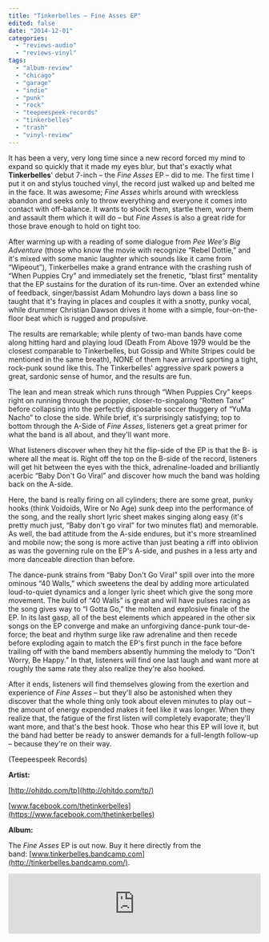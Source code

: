 ```yaml
---
title: "Tinkerbelles – Fine Asses EP"
edited: false
date: "2014-12-01"
categories:
  - "reviews-audio"
  - "reviews-vinyl"
tags:
  - "album-review"
  - "chicago"
  - "garage"
  - "indie"
  - "punk"
  - "rock"
  - "teepeespeek-records"
  - "tinkerbelles"
  - "trash"
  - "vinyl-review"
---
```


It has been a very, very long time since a new record forced my mind to expand so quickly that it made my eyes blur, but that's exactly what **Tinkerbelles**' debut 7-inch – the _Fine Asses_ EP – did to me. The first time I put it on and stylus touched vinyl, the record just walked up and belted me in the face. It was awesome; _Fine Asses_ whirls around with wreckless abandon and seeks only to throw everything and everyone it comes into contact with off-balance. It wants to shock them, startle them, worry them and assault them which it will do – but _Fine Asses_ is also a great ride for those brave enough to hold on tight too.

After warming up with a reading of some dialogue from _Pee Wee's Big Adventure_ (those who know the movie with recognize “Rebel Dottie,” and it's mixed with some manic laughter which sounds like it came from “Wipeout”), Tinkerbelles make a grand entrance with the crashing rush of  “When Puppies Cry” and immediately set the frenetic, “blast first” mentality that the EP sustains for the duration of its run-time. Over an extended whine of feedback, singer/bassist Adam Mohundro lays down a bass line so taught that it's fraying in places and couples it with a snotty, punky vocal, while drummer Christian Dawson drives it home with a simple, four-on-the-floor beat which is rugged and propulsive.

The results are remarkable; while plenty of two-man bands have come along hitting hard and playing loud (Death From Above 1979 would be the closest comparable to Tinkerbelles, but Gossip and White Stripes could be mentioned in the same breath), NONE of them have arrived sporting a tight, rock-punk sound like this. The Tinkerbelles' aggressive spark powers a great, sardonic sense of humor, and the results are fun.

The lean and mean streak which runs through “When Puppies Cry” keeps right on running through the poppier, closer-to-singalong “Rotten Tanx” before collapsing into the perfectly disposable soccer thuggery of “YuMa Nacho” to close the side. While brief, it's surprisingly satisfying; top to bottom through the A-Side of _Fine Asses_, listeners get a great primer for what the band is all about, and they'll want more.

What listeners discover when they hit the flip-side of the EP is that the B- is where all the meat is. Right off the top on the B-side of the record, listeners will get hit between the eyes with the thick, adrenaline-loaded and brilliantly acerbic “Baby Don't Go Viral” and discover how much the band was holding back on the A-side.

Here, the band is really firing on all cylinders; there are some great, punky hooks (think Voidoids, Wire or No Age) sunk deep into the performance of the song, and the really short lyric sheet makes singing along easy (it's pretty much just, “Baby don't go viral” for two minutes flat) and memorable. As well, the bad attitude from the A-side endures, but it's more streamlined and mobile now; the song is more active than just beating a riff into oblivion as was the governing rule on the EP's A-side, and pushes in a less arty and more danceable direction than before.

The dance-punk strains from “Baby Don't Go Viral” spill over into the more ominous “40 Walls,” which sweetens the deal by adding more articulated loud-to-quiet dynamics and a longer lyric sheet which give the song more movement. The build of “40 Walls” is great and will have pulses racing as the song gives way to “I Gotta Go,” the molten and explosive finale of the EP. In its last gasp, all of the best elements which appeared in the other six songs on the EP converge and make an unforgiving dance-punk tour-de-force; the beat and rhythm surge like raw adrenaline and then recede before exploding again to match the EP's first punch in the face before trailing off with the band members absently humming the melody to “Don't Worry, Be Happy.” In that, listeners will find one last laugh and want more at roughly the same rate they also realize they're also hooked.

After it ends, listeners will find themselves glowing from the exertion and experience of _Fine Asses_ – but they'll also be astonished when they discover that the whole thing only took about eleven minutes to play out – the amount of energy expended makes it feel like it was longer. When they realize that, the fatigue of the first listen will completely evaporate; they'll want more, and that's the best hook. Those who hear this EP will love it, but the band had better be ready to answer demands for a full-length follow-up – because they're on their way.

(Teepeespeek Records)

**Artist:**

[http://ohitdo.com/tp](http://ohitdo.com/tp/)

[www.facebook.com/thetinkerbelles](https://www.facebook.com/thetinkerbelles)

**Album:**

The _Fine Asses_ EP is out now. Buy it here directly from the band: [www.tinkerbelles.bandcamp.com](http://tinkerbelles.bandcamp.com/).

<iframe style="border: 0; width: 100%; height: 120px;" src="https://bandcamp.com/EmbeddedPlayer/album=4232488944/size=large/bgcol=ffffff/linkcol=0687f5/tracklist=false/artwork=small/transparent=true/" width="300" height="150" seamless=""><a href="http://tinkerbelles.bandcamp.com/album/fine-asses-7">Fine Asses 7" by Tinkerbelles</a></iframe>

